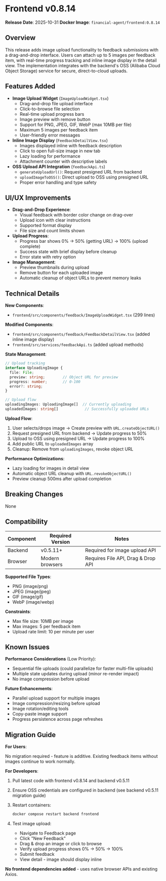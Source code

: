 # Frontend v0.8.14

**Release Date**: 2025-10-31
**Docker Image**: `financial-agent/frontend:0.8.14`

## Overview

This release adds image upload functionality to feedback submissions with a drag-and-drop interface. Users can attach up to 5 images per feedback item, with real-time progress tracking and inline image display in the detail view. The implementation integrates with the backend's OSS (Alibaba Cloud Object Storage) service for secure, direct-to-cloud uploads.

## Features Added

- **Image Upload Widget** (`ImageUploadWidget.tsx`)
  - Drag-and-drop file upload interface
  - Click-to-browse file selection
  - Real-time upload progress bars
  - Image preview with remove button
  - Support for PNG, JPEG, GIF, WebP (max 10MB per file)
  - Maximum 5 images per feedback item
  - User-friendly error messages
- **Inline Image Display** (`FeedbackDetailView.tsx`)
  - Images displayed inline with feedback description
  - Click to open full-size image in new tab
  - Lazy loading for performance
  - Attachment counter with descriptive labels
- **OSS Upload API Integration** (`feedbackApi.ts`)
  - `generateUploadUrl()`: Request presigned URL from backend
  - `uploadImageToOSS()`: Direct upload to OSS using presigned URL
  - Proper error handling and type safety

## UI/UX Improvements

- **Drag-and-Drop Experience**:
  - Visual feedback with border color change on drag-over
  - Upload icon with clear instructions
  - Supported format display
  - File size and count limits shown
- **Upload Progress**:
  - Progress bar shows 0% → 50% (getting URL) → 100% (upload complete)
  - Success state with brief display before cleanup
  - Error state with retry option
- **Image Management**:
  - Preview thumbnails during upload
  - Remove button for each uploaded image
  - Automatic cleanup of object URLs to prevent memory leaks

## Technical Details

**New Components**:
- `frontend/src/components/feedback/ImageUploadWidget.tsx` (299 lines)

**Modified Components**:
- `frontend/src/components/feedback/FeedbackDetailView.tsx` (added inline image display)
- `frontend/src/services/feedbackApi.ts` (added upload methods)

**State Management**:
```typescript
// Upload tracking
interface UploadingImage {
  file: File;
  preview: string;        // Object URL for preview
  progress: number;       // 0-100
  error?: string;
}

// Upload flow
uploadingImages: UploadingImage[]  // Currently uploading
uploadedImages: string[]            // Successfully uploaded URLs
```

**Upload Flow**:
1. User selects/drops image → Create preview with `URL.createObjectURL()`
2. Request presigned URL from backend → Update progress to 50%
3. Upload to OSS using presigned URL → Update progress to 100%
4. Add public URL to `uploadedImages` array
5. Cleanup: Remove from `uploadingImages`, revoke object URL

**Performance Optimizations**:
- Lazy loading for images in detail view
- Automatic object URL cleanup with `URL.revokeObjectURL()`
- Preview cleanup 500ms after upload completion

## Breaking Changes

None

## Compatibility

| Component | Required Version | Notes |
|-----------|-----------------|-------|
| Backend | v0.5.11+ | Required for image upload API |
| Browser | Modern browsers | Requires File API, Drag & Drop API |

**Supported File Types**:
- PNG (image/png)
- JPEG (image/jpeg)
- GIF (image/gif)
- WebP (image/webp)

**Constraints**:
- Max file size: 10MB per image
- Max images: 5 per feedback item
- Upload rate limit: 10 per minute per user

## Known Issues

**Performance Considerations** (Low Priority):
- Sequential file uploads (could parallelize for faster multi-file uploads)
- Multiple state updates during upload (minor re-render impact)
- No image compression before upload

**Future Enhancements**:
- Parallel upload support for multiple images
- Image compression/resizing before upload
- Image rotation/editing tools
- Copy-paste image support
- Progress persistence across page refreshes

## Migration Guide

**For Users**:

No migration required - feature is additive. Existing feedback items without images continue to work normally.

**For Developers**:

1. Pull latest code with frontend v0.8.14 and backend v0.5.11

2. Ensure OSS credentials are configured in backend (see backend v0.5.11 migration guide)

3. Restart containers:
   ```bash
   docker compose restart backend frontend
   ```

4. Test image upload:
   - Navigate to Feedback page
   - Click "New Feedback"
   - Drag & drop an image or click to browse
   - Verify upload progress shows 0% → 50% → 100%
   - Submit feedback
   - View detail - image should display inline

**No frontend dependencies added** - uses native browser APIs and existing Axios.
